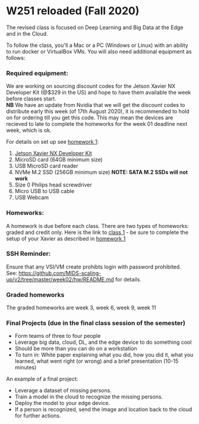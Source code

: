 # W251 reloaded (Fall 2020)

The revised class is focused on Deep Learning and Big Data at the Edge and in the Cloud.

To follow the class, you'll a Mac or a PC (Windows or Linux) with an ability to run docker or VirtualBox VMs. You will also need additional equipment as follows:
### Required equipment:

We are working on sourcing discount codes for the Jetson Xavier NX Developer Kit (@$329 in the US) and hope to have them available the week before classes start.   
**NB** We have an update from Nvidia that we will get the discount codes to distribute early this week (of 17th August 2020), it is recommended to hold on for ordering till you get this code. This may mean the devices are recieved to late to complete the homeworks for the week 01 deadline next week, which is ok.    

For details on set up see [homework 1](week01/hw): 
 1. [Jetson Xavier NX Developer Kit](https://developer.nvidia.com/embedded/jetson-xavier-nx-devkit)
 2. MicroSD card (64GB minimum size)
 3. USB MicroSD card reader
 4. NVMe M.2 SSD (256GB minimum size) **NOTE: SATA M.2 SSDs will not work**
 5. Size 0 Philips head screwdriver
 6. Micro USB to USB cable
 7. USB Webcam

### Homeworks:
A homework is due before each class.  There are two types of homeworks: graded and credit only. Here is the link to [class 1](week01) - be sure to complete the setup of your Xavier as described in [homework 1](week01/hw)

### SSH Reminder:
Ensure that any VSI/VM create prohibts login with password prohibited.
See: https://github.com/MIDS-scaling-up/v2/tree/master/week02/hw/README.md for details.

### Graded homeworks
The graded homeworks are week 3, week 6, week 9, week 11


### Final Projects (due in the final class session of the semester)
 - Form teams of three to four people
 - Leverage big data, cloud, DL, and the edge device to do something cool
 - Should be more than you can do on a workstation
 - To turn in: White paper explaining what you did, how you did it, what you learned, what went right (or wrong) and a brief presentation (10-15 minutes)
 
 An example of a final project:
  - Leverage a dataset of missing persons.
 - Train a model in the cloud to recognize the missing persons.
 - Deploy the model to your edge device.
 - If a person is recognized, send the image and location back to the cloud for further actions.
 
